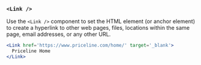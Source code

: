 ### `<Link />`

Use the `<Link />` component to set the HTML <a> element (or anchor element) to create a hyperlink to other web pages, files, locations within the same page, email addresses, or any other URL.

```jsx
<Link href='https://www.priceline.com/home/' target='_blank'>
  Priceline Home
</Link>
```
